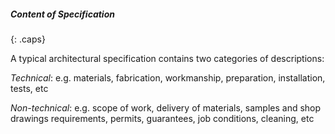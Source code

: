 ##### Content of Specification
{: .caps}

A typical architectural specification contains two categories of descriptions:

_Technical_: e.g. materials, fabrication, workmanship, preparation, installation, tests, etc

_Non-technical_: e.g. scope of work, delivery of materials, samples and shop drawings requirements, permits, guarantees, job conditions, cleaning, etc
